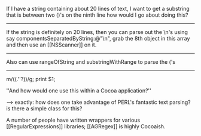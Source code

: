 If I have a string containing about 20 lines of text, I want to get a substring that is between two ()'s on the ninth line how would I go about doing this?

----

If the string is definitely on 20 lines, then you can parse out the \n's using say componentsSeparatedByString:@"\n", grab the 8th object in this array and then use an [[NSScanner]] on it.

----
Also can use rangeOfString and substringWithRange to parse the ('s


----

m/\((.''?)\)/g; print $1;

''And how would one use this within a Cocoa application?''

--> exactly: how does one take advantage of PERL's fantastic text parsing?  is there a simple class for this?

A number of people have written wrappers for various [[RegularExpressions]] libraries; [[AGRegex]] is highly Cocoaish.